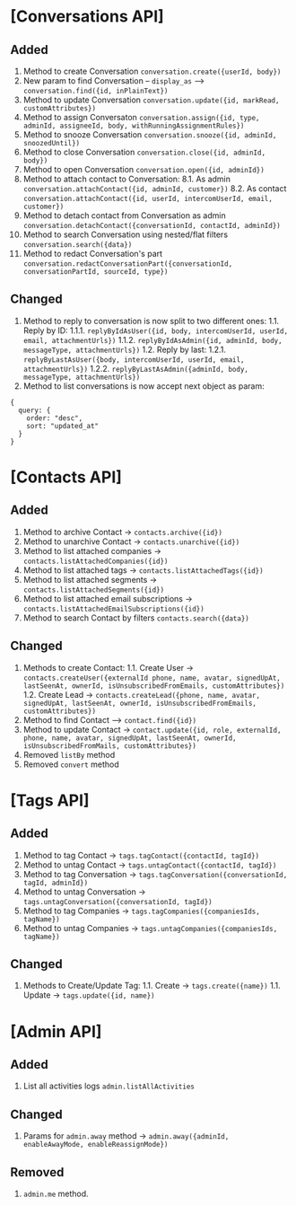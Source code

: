# [Conversations API]

## Added

1. Method to create Conversation `conversation.create({userId, body})`
2. New param to find Conversation – `display_as` –> `conversation.find({id, inPlainText})`
3. Method to update Conversation `conversation.update({id, markRead, customAttributes})`
4. Method to assign Conversaton `conversation.assign({id, type, adminId, assigneeId, body, withRunningAssignmentRules})`
5. Method to snooze Conversation `conversation.snooze({id, adminId, snoozedUntil})`
6. Method to close Conversation `conversation.close({id, adminId, body})`
7. Method to open Conversation `conversation.open({id, adminId})`
8. Method to attach contact to Conversation:
  8.1. As admin `conversation.attachContact({id, adminId, customer})`
  8.2. As contact `conversation.attachContact({id, userId, intercomUserId, email, customer})`
9. Method to detach contact from Conversation as admin `conversation.detachContact({conversationId, contactId, adminId})`
10. Method to search Conversation using nested/flat filters `conversation.search({data})`
11. Method to redact Conversation's part `conversation.redactConversationPart({conversationId, conversationPartId, sourceId, type})`

## Changed

1. Method to reply to conversation is now split to two different ones: 
  1.1. Reply by ID:
    1.1.1. `replyByIdAsUser({id, body, intercomUserId, userId, email, attachmentUrls})`
    1.1.2. `replyByIdAsAdmin({id, adminId, body, messageType, attachmentUrls})`
  1.2. Reply by last:
    1.2.1. `replyByLastAsUser({body, intercomUserId, userId, email, attachmentUrls})`
    1.2.2. `replyByLastAsAdmin({adminId, body, messageType, attachmentUrls})`
2. Method to list conversations is now accept next object as param:
```
{
  query: {
    order: "desc",
    sort: "updated_at"
  }
}
```

# [Contacts API]

## Added

1. Method to archive Contact -> `contacts.archive({id})`
2. Method to unarchive Contact -> `contacts.unarchive({id})`
3. Method to list attached companies -> `contacts.listAttachedCompanies({id})`
4. Method to list attached tags -> `contacts.listAttachedTags({id})`
5. Method to list attached segments -> `contacts.listAttachedSegments({id})`
6. Method to list attached email subscriptions -> `contacts.listAttachedEmailSubscriptions({id})`
7. Method to search Contact by filters `contacts.search({data})`

## Changed

1. Methods to create Contact:
1.1. Create User -> `contacts.createUser({externalId phone, name, avatar, signedUpAt, lastSeenAt, ownerId, isUnsubscribedFromEmails, customAttributes})`
1.2. Create Lead -> `contacts.createLead({phone, name, avatar, signedUpAt, lastSeenAt, ownerId, isUnsubscribedFromEmails, customAttributes})`
2. Method to find Contact –> `contact.find({id})`
3. Method to update Contact -> `contact.update({id, role, externalId, phone, name, avatar, signedUpAt, lastSeenAt, ownerId, isUnsubscribedFromMails, customAttributes})`
4. Removed `listBy` method
5. Removed `convert` method

# [Tags API]

## Added

1. Method to tag Contact -> `tags.tagContact({contactId, tagId})`
2. Method to untag Contact -> `tags.untagContact({contactId, tagId})`
3. Method to tag Conversation -> `tags.tagConversation({conversationId, tagId, adminId})`
4. Method to untag Conversation -> `tags.untagConversation({conversationId, tagId})`
5. Method to tag Companies -> `tags.tagCompanies({companiesIds, tagName})`
6. Method to untag Companies -> `tags.untagCompanies({companiesIds, tagName})`

## Changed

1. Methods to Create/Update Tag:
1.1. Create -> `tags.create({name})`
1.1. Update -> `tags.update({id, name})`

# [Admin API]

## Added
1. List all activities logs `admin.listAllActivities`

## Changed
1. Params for `admin.away` method -> `admin.away({adminId, enableAwayMode, enableReassignMode})`

## Removed
1. `admin.me` method.
